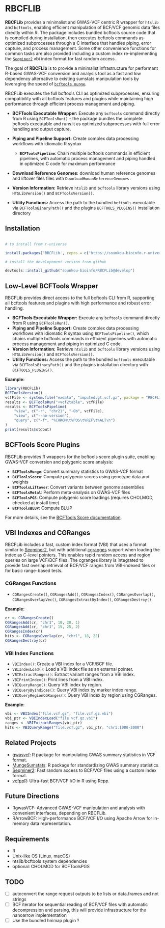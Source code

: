 # RBCFLIB

**RBCFLib** provides a minimalist and GWAS-VCF centric R wrapper for `htslib` and `bcftools`, enabling efficient manipulation of BCF/VCF genomic data files directly within R. The package includes bundled bcftools source code that is compiled during installation, then executes bcftools commands as optimized subprocesses through a C interface that handles piping, error capture, and process management. Some other convenience functions for common tasks are also provided including a custom index re-implementing the [`Seqminer2`](https://github.com/zhanxw/seqminer) vbi index format for fast random access.

The goal of **RBCFLib** is to provide a minimalist infrastructure for performant R-based GWAS-VCF conversion and analysis tool as a fast and low dependency alternative to existing sumstats manipulation tools by leveraging the speed of [`bcftools munge`](https://github.com/freeseek/score).

RBCFLib executes the full bcftools CLI as optimized subprocesses, ensuring compatibility with all bcftools features and plugins while maintaining high performance through efficient process management and piping.

-   **BCFTools Executable Wrapper:** Execute any `bcftools` command directly from R using `BCFToolsRun()` - the package bundles the complete bcftools executable and runs it as optimized subprocesses with full error handling and output capture.
-   **Piping and Pipeline Support:** Create complex data processing workflows with idiomatic R syntax
    -   **`BCFToolsPipeline`**: Chain multiple bcftools commands in efficient pipelines, with automatic process management and piping handled in optimized C code for maximum performance
-   **Download Reference Genomes:** download human reference genomes and liftover files files with `DownloadHumanReferenceGenomes` .

-   **Version Information:** Retrieve `htslib` and `bcftools` library versions using `HTSLibVersion()` and `BCFToolsVersion()`.
-   **Utility Functions:** Access the path to the bundled `bcftools` executable via `BCFToolsBinaryPath()` and the plugins `BCFTOOLS_PLUGINS()` installation directory

## Installation


``` r

# to install from r-universe

install.packages('RBCFLib', repos = c('https://sounkou-bioinfo.r-universe.dev'))

# install the developement version from github

devtools::install_github("sounkou-bioinfo/RBCFLib@develop")
```

## Low-Level BCFTools Wrapper

RBCFLib provides direct access to the full bcftools CLI from R, supporting all bcftools features and plugins with high performance and robust error handling.

- **BCFTools Executable Wrapper:** Execute any `bcftools` command directly from R using `BCFToolsRun()`.
- **Piping and Pipeline Support:** Create complex data processing workflows with idiomatic R syntax using `BCFToolsPipeline()`, which chains multiple bcftools commands in efficient pipelines with automatic process management and piping in optimized C code.
- **Version Information:** Retrieve `htslib` and `bcftools` library versions using `HTSLibVersion()` and `BCFToolsVersion()`.
- **Utility Functions:** Access the path to the bundled `bcftools` executable via `BCFToolsBinaryPath()` and the plugins installation directory with `BCFTOOLS_PLUGINS()`.

**Example:**
```r
library(RBCFLib)
BCFToolsVersion()
vcfFile <- system.file("exdata", "imputed.gt.vcf.gz", package = "RBCFLib")
results <- BCFToolsRun("+vcf2table", vcfFile)
results <- BCFToolsPipeline(
    "view", c("-r", "chr21", "-Ob", vcfFile),
    "view", c("--no-version"),
    "query", c("-f", "%CHROM\t%POS\t%REF\t%ALT\n")
)
print(results$stdout)
```

## BCFTools Score Plugins

RBCFLib provides R wrappers for the bcftools score plugin suite, enabling GWAS-VCF conversion and polygenic score analysis:

- **`BCFToolsMunge`**: Convert summary statistics to GWAS-VCF format
- **`BCFToolsScore`**: Compute polygenic scores using genotype data and weights
- **`BCFToolsLiftover`**: Convert variants between genome assemblies
- **`BCFToolsMetal`**: Perform meta-analysis on GWAS-VCF files
- **`BCFToolsPGS`**: Compute polygenic score loadings (requires CHOLMOD, checked at install time)
- **`BCFToolsBLUP`**: Compute BLUP

For more details, see the [BCFTools Score documentation](https://github.com/freeseek/score).


## VBI Indexes and CGRanges

RBCFLib includes a fast, custom index format (VBI) that uses a format similar to [Seqminer2](https://github.com/zhanxw/seqminer2), but with additional [cgranges](https://github.com/lh3/cgranges/) support when loading the index as C-level pointers. This enables rapid random access and region queries on large VCF/BCF files. The cgranges library is integrated to provide fast overlap retrieval of BCF/VCF ranges from VBI-indexed files or for basic range-based tests.

### CGRanges Functions

- `CGRangesCreate()`, `CGRangesAdd()`, `CGRangesIndex()`, `CGRangesOverlap()`, `CGRangesOverlapVec()`, `CGRangesExtractByIndex()`, `CGRangesDestroy()`

**Example:**
```r
cr <- CGRangesCreate()
CGRangesAdd(cr, "chr1", 10, 20, 1)
CGRangesAdd(cr, "chr1", 15, 25, 2)
CGRangesIndex(cr)
hits <- CGRangesOverlap(cr, "chr1", 18, 22)
CGRangesDestroy(cr)
```

### VBI Index Functions

- `VBIIndex()`: Create a VBI index for a VCF/BCF file.
- `VBIIndexLoad()`: Load a VBI index file as an external pointer.
- `VBIExtractRanges()`: Extract variant ranges from a VBI index.
- `VBIPrintIndex()`: Print lines from a VBI index.
- `VBIQueryRange()`: Query VBI index by region.
- `VBIQueryByIndices()`: Query VBI index by marker index range.
- `VBIQueryRegionCGRanges()`: Query VBI index by region using CGRanges.

**Example:**
```r
vbi <- VBIIndex("file.vcf.gz", "file.vcf.gz.vbi")
vbi_ptr <- VBIIndexLoad("file.vcf.gz.vbi")
ranges <- VBIExtractRanges(vbi_ptr)
hits <- VBIQueryRange("file.vcf.gz", vbi_ptr, "chr1:1000-2000")
```

## Related Projects

- [gwasvcf](https://github.com/MRCIEU/gwasvcf): R package for manipulating GWAS summary statistics in VCF format.
- [MungeSumstats](https://github.com/Al-Murphy/MungeSumstats): R package for standardizing GWAS summary statistics.
- [Seqminer2](https://github.com/zhanxw/seqminer2): Fast random access to BCF/VCF files using a custom index format.
- [vcfppR](https://github.com/Zilong-Li/vcfppR): Ultra-fast BCF/VCF I/O in R using Rcpp.

## Future Directions

- RgwasVCF: Advanced GWAS-VCF manipulation and analysis with convenient interfaces, depending on RBCFLib.
- RArrowBCF: High-performance BCF/VCF I/O using Apache Arrow for in-memory data representation.

  
## Requirements

- R 
- Unix-like OS (Linux, macOS)
- htslib/bcftools system dependencies
- optional: CHOLMOD for BCFToolsPGS

## TODO

- [ ] autoconvert the range request outputs to be lists or data.frames and not strings
- [ ] BCF iterator for sequential reading of BCF/VCF files with automatic decompression and parsing, this will provide infrastructure for the nanoarrow implementation
- [ ] Use the bundled hmmap plugin ?